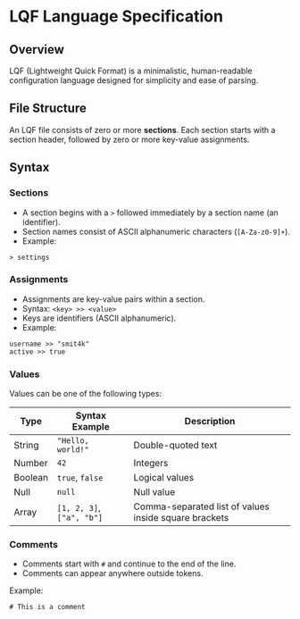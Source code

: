 # LQF Language Specification

## Overview

LQF (Lightweight Quick Format) is a minimalistic, human-readable configuration language designed for simplicity and ease of parsing.

## File Structure

An LQF file consists of zero or more **sections**. Each section starts with a section header, followed by zero or more key-value assignments.

## Syntax

### Sections

- A section begins with a `>` followed immediately by a section name (an identifier).  
- Section names consist of ASCII alphanumeric characters (`[A-Za-z0-9]+`).  
- Example:

```lqf
> settings
```

### Assignments

- Assignments are key-value pairs within a section.  
- Syntax: `<key> >> <value>`  
- Keys are identifiers (ASCII alphanumeric).  
- Example:

```lqf
username >> "smit4k"
active >> true
```

### Values

Values can be one of the following types:

| Type       | Syntax Example             | Description                   |
|------------|----------------------------|-------------------------------|
| String     | `"Hello, world!"`           | Double-quoted text           |
| Number     | `42`                        | Integers                     |
| Boolean    | `true`, `false`             | Logical values               |
| Null       | `null`                      | Null value                   |
| Array      | `[1, 2, 3]`, `["a", "b"]`   | Comma-separated list of values inside square brackets |

### Comments

- Comments start with `#` and continue to the end of the line.  
- Comments can appear anywhere outside tokens.

Example:

```lqf
# This is a comment
```
